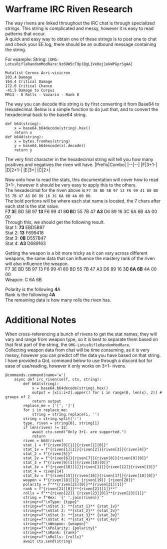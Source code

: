 # Warframe IRC Riven Research
The way rivens are linked throughout the IRC chat is through specialized strings. This string is complicated and messy, however it is easy to read patterns that occur.
<br>A quick and easy way to obtain one of these strings is to post one to chat and check your EE.log, there should be an outbound message containing the string.

For example:
String: `[OMG-LotusRifleRandomModRare:9z69W5cT9plBgL1Ve0ej1okWPGprSgAA]`
```
Mutalist Cernos Acri-visicron
203.4 Damage
164.4 Critical Damage
172.8 Critical Chance
-41.5 Damage to Corpus
MR13 - 0 Rolls - Vazarin - Rank 8
```
The way you can decode this string is by first converting it from Base64 to Hexadecimal.
Below is a simple function to do just that, and to convert the hexadecimal back to the base64 string.
```
def b64(string):
	x = base64.b64decode(string).hex()
	return x
def b64d(string):
	x = bytes.fromhex(string)
	y = base64.b64encode(x).decode()
	return y
```
The very first character in the hexadecimal string will tell you how many positives and negatives the riven will have.
|Prefix|Combo|
|--|--|
|F|3+1-|
|D|2+1-|
|E|3+|
|C|2+|

Now onto how to read the stats, this documentation will cover how to read 3+1-, however it should be very easy to apply this to the others.
<br>The hexadecimal for the riven above is `F7 3E BD 5B 97 13 F6 99 41 80 BD 55 7B 47 A3 D6 89 16 3C 6A 6B 4A 00 00`.
<br>The bold portions will be where each stat name is located, the 7 chars after each stat is the stat value.
<br> F**7 3**E BD 5B 97 **13** F6 99 41 8**0 B**D 55 7B 47 **A3** D6 89 16 3C 6A 6B 4A 00 00
<br>Through this, we should get the following result.
<br>Stat 1: **73** EBD5B97
<br>Stat 2: **13** F699418
<br>Stat 3: **0B** D557B47
<br>Stat 4: **A3** D689163

Getting the weapon is a bit more tricky as it can vary across different weapons, the same data that can influence the mastery rank of the riven will also influence the weapon.
<br>F7 3E BD 5B 97 13 F6 99 41 80 BD 55 7B 47 A3 D6 89 16 3**C 6A 6B** 4A 00 00
<br>Weapon: C 6A 6B

Polarity is the following **4**A
<br>Rank is the following 4**A**
<br>The remaining data is how many rolls the riven has.

# Additional Notes
When cross-referencing a bunch of rivens to get the stat names, they will vary and range from weapon type, so it is best to separate them based on that first part of the string, the `OMG-LotusRifleRandomModRare`.
<br>Collecting weapon data from chat will be time consuming, as it is very messy, however you can predict off the data you have based on that string.
<br>I have provided a QoL command below to use through a discord bot for ease of use/reading, however it only works on 3+1- rivens.
```
@commands.command(name='w')
    async def irc_riven(self, ctx, string):
        def b64(string):
            x = base64.b64decode(string).hex()
            output = [x[i:i+2].upper() for i in range(0, len(x), 2)] # groups of 2
            return output
        replace_me = ['[', ']']
        for i in replace_me:
            string = string.replace(i, '')
        string = string.split(':')
        type, riven = string[0], string[1]
        if len(riven) != 32:
            await ctx.send("Only 3+1- are supported.")
            return
        riven = b64(riven)
        stat_1 = f"{riven[0][1]}{riven[1][0]}"
        stat_1v = f"{riven[1][1]}{riven[2]}{riven[3]}{riven[4]}"
        stat_2 = f"{riven[5]}"
        stat_2v = f"{riven[6]}{riven[7]}{riven[8]}{riven[9][0]}"
        stat_3 = f"{riven[9][1]}{riven[10][0]}"
        stat_3v = f"{riven[10][1]}{riven[11]}{riven[12]}{riven[13]}"
        stat_4 = riven[14]
        stat_4v = f"{riven[15]}{riven[16]}{riven[17]}{riven[18][0]}"
        weapon = f"{riven[18][1]} {riven[19]} {riven[20]}"
        polarity = f"**{riven[21][0]}**{riven[21][1]}"
        rank = f"{riven[21][0]}**{riven[21][1]}**"
        rolls = f"**{riven[22]} {riven[23][0]}**{riven[23][1]}"
        string = f"Hex: `{' '.join(riven)}`"
        string+=f"\nType: {type}"
        string+=f"\nStat 1: **{stat_1}** {stat_1v}"
        string+=f"\nStat 2: **{stat_2}** {stat_2v}"
        string+=f"\nStat 3: **{stat_3}** {stat_3v}"
        string+=f"\nStat 4: **{stat_4}** {stat_4v}"
        string+=f"\nWeapon: {weapon}"
        string+=f"\nPolarity: {polarity}"
        string+=f"\nRank: {rank}"
        string+=f"\nRolls: {rolls}"
        await ctx.send(string)
```
